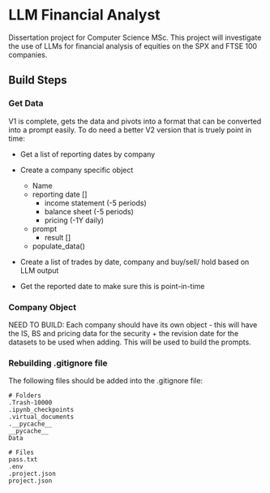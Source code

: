 # LLM Financial Analyst

Dissertation project for Computer Science MSc. This project will investigate the use of LLMs for financial analysis of equities on the SPX and FTSE 100 companies.

## Build Steps

### Get Data
V1 is complete, gets the data and pivots into a format that can be converted into a prompt easily. To do need a better V2 version that is truely point in time:

- Get a list of reporting dates by company
- Create a company specific object
    - Name
    - reporting date []
        - income statement (-5 periods)
        - balance sheet (-5 periods)
        - pricing (-1Y daily)
    - prompt
        - result []
    - populate_data()

- Create a list of trades by date, company and buy/sell/ hold based on LLM output
- Get the reported date to make sure this is point-in-time




### Company Object
NEED TO BUILD: Each company should have its own object - this will have the IS, BS and pricing data for the security + the revision date for the datasets to be used when adding. This will be used to build the prompts.

### Rebuilding .gitignore file
The following files should be added into the .gitignore file:

```
# Folders
.Trash-10000
.ipynb_checkpoints
.virtual_documents
.__pycache__
__pycache__
Data

# Files
pass.txt
.env
.project.json
project.json
```